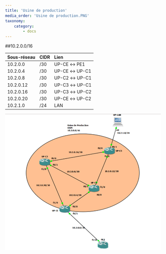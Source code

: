 ```yaml
---
title: 'Usine de production'
media_order: 'Usine de production.PNG'
taxonomy:
    category:
        - docs
---
```


##10.2.0.0/16

|  Sous-réseau  |  CIDR  |  Lien  |
|  :-----          |  :-----          |  :-----          |
|  10.2.0.0 |  /30 |  UP-CE ↔ PE1 |
|  10.2.0.4 |  /30 |  UP-CE ↔ UP-C1 |
|  10.2.0.8 |  /30 |  UP-C2 ↔ UP-C1 |
|  10.2.0.12 |  /30 |  UP-C3 ↔ UP-C1 |
|  10.2.0.16 |  /30 |  UP-C3 ↔ UP-C2 |
|  10.2.0.20 |  /30 |  UP-CE ↔ UP-C2 |
|  10.2.1.0 |  /24 |  LAN |

![](Usine%20de%20production.PNG)